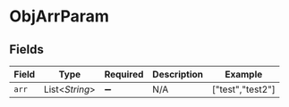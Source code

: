 # ObjArrParam


## Fields

| Field              | Type               | Required           | Description        | Example            |
| ------------------ | ------------------ | ------------------ | ------------------ | ------------------ |
| `arr`              | List<*String*>     | :heavy_minus_sign: | N/A                | ["test","test2"]   |